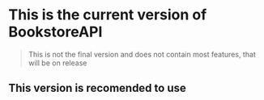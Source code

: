 # This is the current version of BookstoreAPI

> This is not the final version and does not contain most features, that will be on release

## This version is recomended to use
